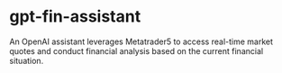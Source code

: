 # gpt-fin-assistant
An OpenAI assistant leverages Metatrader5 to access real-time market quotes and conduct financial analysis based on the current financial situation.
